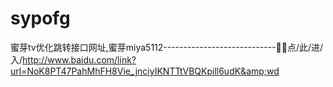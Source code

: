 # sypofg
蜜芽tv优化跳转接口网址,蜜芽miya5112----------------------------🤵🤵点/此/进/入/http://www.baidu.com/link?url=NoK8PT47PahMhFH8Vie_jnciyIKNTTtVBQKpill6udK&amp;wd
